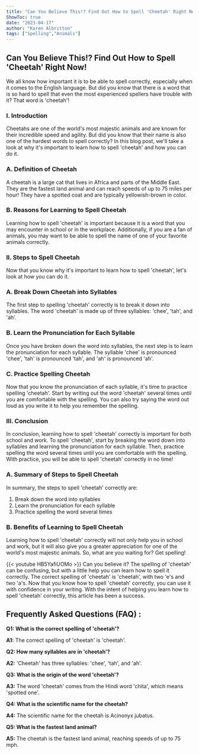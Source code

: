 ```yaml
---
title: "Can You Believe This!? Find Out How to Spell 'Cheetah' Right Now!"
ShowToc: true 
date: "2023-04-17"
author: "Karen Albritton" 
tags: ["Spelling","Animals"]
---
```

## Can You Believe This!? Find Out How to Spell 'Cheetah' Right Now!

We all know how important it is to be able to spell correctly, especially when it comes to the English language. But did you know that there is a word that is so hard to spell that even the most experienced spellers have trouble with it? That word is 'cheetah'!

### I. Introduction

Cheetahs are one of the world's most majestic animals and are known for their incredible speed and agility. But did you know that their name is also one of the hardest words to spell correctly? In this blog post, we'll take a look at why it's important to learn how to spell 'cheetah' and how you can do it.

### A. Definition of Cheetah 

A cheetah is a large cat that lives in Africa and parts of the Middle East. They are the fastest land animal and can reach speeds of up to 75 miles per hour! They have a spotted coat and are typically yellowish-brown in color.

### B. Reasons for Learning to Spell Cheetah

Learning how to spell 'cheetah' is important because it is a word that you may encounter in school or in the workplace. Additionally, if you are a fan of animals, you may want to be able to spell the name of one of your favorite animals correctly. 

### II. Steps to Spell Cheetah

Now that you know why it's important to learn how to spell 'cheetah', let's look at how you can do it. 

### A. Break Down Cheetah into Syllables

The first step to spelling 'cheetah' correctly is to break it down into syllables. The word 'cheetah' is made up of three syllables: 'chee', 'tah', and 'ah'. 

### B. Learn the Pronunciation for Each Syllable

Once you have broken down the word into syllables, the next step is to learn the pronunciation for each syllable. The syllable 'chee' is pronounced 'chee', 'tah' is pronounced 'tah', and 'ah' is pronounced 'ah'. 

### C. Practice Spelling Cheetah

Now that you know the pronunciation of each syllable, it's time to practice spelling 'cheetah'. Start by writing out the word 'cheetah' several times until you are comfortable with the spelling. You can also try saying the word out loud as you write it to help you remember the spelling. 

### III. Conclusion

In conclusion, learning how to spell 'cheetah' correctly is important for both school and work. To spell 'cheetah', start by breaking the word down into syllables and learning the pronunciation for each syllable. Then, practice spelling the word several times until you are comfortable with the spelling. With practice, you will be able to spell 'cheetah' correctly in no time! 

### A. Summary of Steps to Spell Cheetah

In summary, the steps to spell 'cheetah' correctly are: 

1. Break down the word into syllables 
2. Learn the pronunciation for each syllable 
3. Practice spelling the word several times 

### B. Benefits of Learning to Spell Cheetah

Learning how to spell 'cheetah' correctly will not only help you in school and work, but it will also give you a greater appreciation for one of the world's most majestic animals. So, what are you waiting for? Get spelling!

{{< youtube HB5YafiUOMo >}} 
Can you believe it? The spelling of 'cheetah' can be confusing, but with a little help you can learn how to spell it correctly. The correct spelling of 'cheetah' is 'cheetah', with two 'e's and two 'a's. Now that you know how to spell 'cheetah' correctly, you can use it with confidence in your writing. With the intent of helping you learn how to spell 'cheetah' correctly, this article has been a success.

## Frequently Asked Questions (FAQ) :
**Q1: What is the correct spelling of 'cheetah'?**

**A1:** The correct spelling of 'cheetah' is 'cheetah'.

**Q2: How many syllables are in 'cheetah'?**

**A2:** 'Cheetah' has three syllables: 'chee', 'tah', and 'ah'.

**Q3: What is the origin of the word 'cheetah'?**

**A3:** The word 'cheetah' comes from the Hindi word 'chita', which means 'spotted one'.

**Q4: What is the scientific name for the cheetah?**

**A4:** The scientific name for the cheetah is Acinonyx jubatus.

**Q5: What is the fastest land animal?**

**A5:** The cheetah is the fastest land animal, reaching speeds of up to 75 mph.





